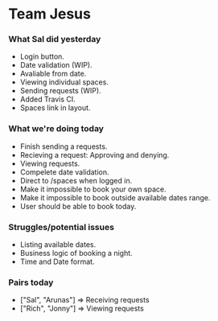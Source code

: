 # Team Jesus

### What Sal did yesterday

* Login button.
* Date validation (WIP).
* Avaliable from date.
* Viewing individual spaces.
* Sending requests (WIP).
* Added Travis CI.
* Spaces link in layout.


### What we're doing today

* Finish sending a requests.
* Recieving a request: Approving and denying.
* Viewing requests.
* Compelete date validation.
* Direct to /spaces when logged in.
* Make it impossible to book your own space.
* Make it impossible to book outside available dates range.
* User should be able to book today.


### Struggles/potential issues

* Listing available dates.
* Business logic of booking a night.
* Time and Date format.

### Pairs today

* ["Sal", "Arunas"] => Receiving requests
* ["Rich", "Jonny"] => Viewing requests
